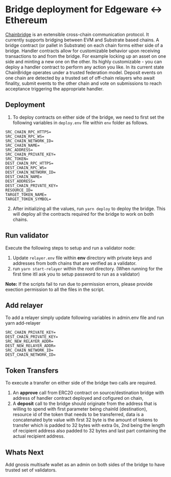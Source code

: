 #  Bridge deployment for Edgeware <-> Ethereum  
[Chainbridge](https://github.com/ChainSafe/ChainBridge) is an extensible cross-chain communication protocol. It currently supports bridging between EVM and Substrate based chains.
A bridge contract (or pallet in Substrate) on each chain forms either side of a bridge. Handler contracts allow for customizable behavior upon receiving transactions to and from the bridge. For example locking up an asset on one side and minting a new one on the other. Its highly customizable - you can deploy a handler contract to perform any action you like.
In its current state ChainBridge operates under a trusted federation model. Deposit events on one chain are detected by a trusted set of off-chain relayers who await finality, submit events to the other chain and vote on submissions to reach acceptance triggering the appropriate handler.  

##  Deployment
1. To deploy contracts on either side of the bridge, we need to first set the following variables in ```deploy.env``` file within ```env``` folder as follows.
```
SRC_CHAIN_RPC_HTTPS=
SRC_CHAIN_RPC_WS=
SRC_CHAIN_NETWORK_ID=
SRC_CHAIN_NAME=
SRC_ADDRESS=
SRC_CHAIN_PRIVATE_KEY=
SRC_TOKEN=
DEST_CHAIN_RPC_HTTPS=
DEST_CHAIN_RPC_WS=
DEST_CHAIN_NETWORK_ID=
DEST_CHAIN_NAME=
DEST_ADDRESS=
DEST_CHAIN_PRIVATE_KEY=
RESOURCE_ID=
TARGET_TOKEN_NAME=
TARGET_TOKEN_SYMBOL=
```
2. After initializing all the values, run ```yarn deploy``` to deploy the bridge. This will deploy all the contracts required for the bridge to work on both chains.

## Run validator
Execute the following steps to setup and run a validator node:

1. Update ```relayer.env``` file within **env** directory with private keys and addresses from both chains that are verified as a validator.
2. run ```yarn start-relayer``` within the root directory. (When running for the first time itll ask you to setup password to run as a validator)

**Note:** If the scripts fail to run due to permission errors, please provide exection permission to all the files in the script.

## Add relayer

To add a relayer simply update following variables in admin.env file and run yarn add-relayer
```
SRC_CHAIN_PRIVATE_KEY=
DEST_CHAIN_PRIVATE_KEY=
SRC_NEW_RELAYER_ADDR=
DEST_NEW_RELAYER_ADDR=
SRC_CHAIN_NETWORK_ID=
DEST_CHAIN_NETWORK_ID=
```

##  Token Transfers

To execute a transfer on either side of the bridge two calls are required.
1. An **approve** call from ERC20 contract on source/destination bridge with address of handler contract deployed and cofigured on chain,
2. A **deposit** call to the bridge should originate from the address that is willing to spend with first parameter being chainId (destination), resource id of the token that needs to be transferred, data is a concatenated byte value with first 32 byte is the amount of tokens to transfer which is padded to 32 bytes with extra 0s, 2nd being the length of recipient address also padded to 32 bytes and last part containing the actual recipient address.

##  Whats Next
Add gnosis multisafe wallet as an admin on both sides of the bridge to have trusted set of validators.

